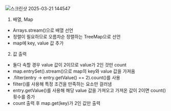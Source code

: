 ![스크린샷 2025-03-21 144547](https://github.com/user-attachments/assets/5eed4f34-7737-4c19-aa54-2271fd945150)

1. 배열, Map
- Arrays.stream()으로 배열 선언
- 정렬이 필요하므로 오름차순 정렬하는 TreeMap으로 선언
- map에 key, value 값 추가

2. 값 출력
- 둘다 속할 경우 value 값이 2이므로 value가 2인 것만 count
- map.entrySet().stream()으로 map의 key와 value 값을 가져옴
- .filter(entry -> entry.getValue() == 2).count()를 사용
- filter()를 사용해 특정 조건을 만족하는 요소만 걸러냄
- entry.getValue()를 사용해 해당 value 값을 가져오고 가져온 값이 2이면 count() 횟수를 증가
- count 출력 후 map.get(key)가 2인 값만 출력